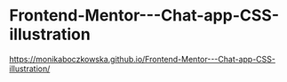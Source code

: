 # Frontend-Mentor---Chat-app-CSS-illustration

https://monikaboczkowska.github.io/Frontend-Mentor---Chat-app-CSS-illustration/
